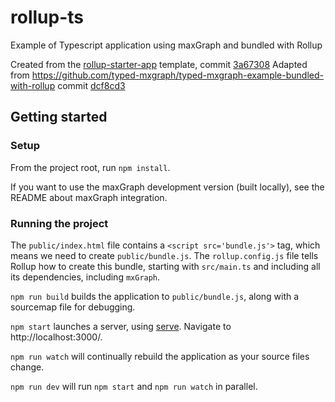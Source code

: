 # rollup-ts

Example of Typescript application using maxGraph  and bundled with Rollup

Created from the [rollup-starter-app](https://github.com/rollup/rollup-starter-app) template, commit [3a67308](https://github.com/rollup/rollup-starter-app/tree/3a67308dc65f2ccd9cbc3e2ce5e3144c304ab1e9)
Adapted from https://github.com/typed-mxgraph/typed-mxgraph-example-bundled-with-rollup commit [dcf8cd3](https://github.com/typed-mxgraph/typed-mxgraph-example-bundled-with-rollup/commit/dcf8cd3164c25c02db3220655b4b17fa8e121081)

## Getting started

### Setup

From the project root, run `npm install`.

If you want to use the maxGraph development version (built locally), see the README about maxGraph integration.

### Running the project

The `public/index.html` file contains a `<script src='bundle.js'>` tag, which means we need to create `public/bundle.js`.
The `rollup.config.js` file tells Rollup how to create this bundle, starting with `src/main.ts` and including all its dependencies,
including `mxGraph`.

`npm run build` builds the application to `public/bundle.js`, along with a sourcemap file for debugging.

`npm start` launches a server, using [serve](https://github.com/zeit/serve). Navigate to http://localhost:3000/.

`npm run watch` will continually rebuild the application as your source files change.

`npm run dev` will run `npm start` and `npm run watch` in parallel.

